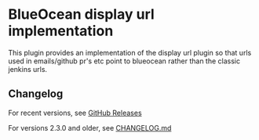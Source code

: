 # BlueOcean display url implementation

This plugin provides an implementation of the display url plugin so that
urls used in emails/github pr's etc point to blueocean rather than the classic
jenkins urls.

## Changelog

For recent versions, see [GitHub Releases](https://github.com/jenkinsci/blueocean-display-url-plugin/releases)

For versions 2.3.0 and older, see [CHANGELOG.md](CHANGELOG.md)
